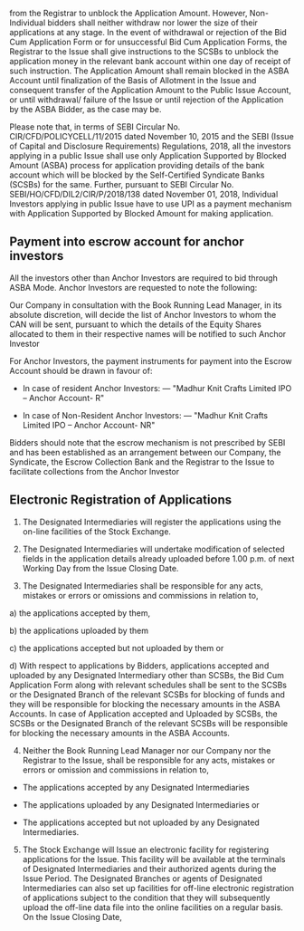 from the Registrar to unblock the Application Amount. However, Non-Individual bidders shall neither withdraw nor lower the size of their applications at any stage. In the event of withdrawal or rejection of the Bid Cum Application Form or for unsuccessful Bid Cum Application Forms, the Registrar to the Issue shall give instructions to the SCSBs to unblock the application money in the relevant bank account within one day of receipt of such instruction. The Application Amount shall remain blocked in the ASBA Account until finalization of the Basis of Allotment in the Issue and consequent transfer of the Application Amount to the Public Issue Account, or until withdrawal/ failure of the Issue or until rejection of the Application by the ASBA Bidder, as the case may be.

Please note that, in terms of SEBI Circular No. CIR/CFD/POLICYCELL/11/2015 dated November 10, 2015 and the SEBI (Issue of Capital and Disclosure Requirements) Regulations, 2018, all the investors applying in a public Issue shall use only Application Supported by Blocked Amount (ASBA) process for application providing details of the bank account which will be blocked by the Self-Certified Syndicate Banks (SCSBs) for the same. Further, pursuant to SEBI Circular No. SEBI/HO/CFD/DIL2/CIR/P/2018/138 dated November 01, 2018, Individual Investors applying in public Issue have to use UPI as a payment mechanism with Application Supported by Blocked Amount for making application.

## Payment into escrow account for anchor investors

All the investors other than Anchor Investors are required to bid through ASBA Mode. Anchor Investors are requested to note the following:

Our Company in consultation with the Book Running Lead Manager, in its absolute discretion, will decide the list of Anchor Investors to whom the CAN will be sent, pursuant to which the details of the Equity Shares allocated to them in their respective names will be notified to such Anchor Investor

For Anchor Investors, the payment instruments for payment into the Escrow Account should be drawn in favour of:

* In case of resident Anchor Investors: — "Madhur Knit Crafts Limited IPO – Anchor Account- R"

* In case of Non-Resident Anchor Investors: — "Madhur Knit Crafts Limited IPO – Anchor Account- NR"

Bidders should note that the escrow mechanism is not prescribed by SEBI and has been established as an arrangement between our Company, the Syndicate, the Escrow Collection Bank and the Registrar to the Issue to facilitate collections from the Anchor Investor

## Electronic Registration of Applications

1. The Designated Intermediaries will register the applications using the on-line facilities of the Stock Exchange.

2. The Designated Intermediaries will undertake modification of selected fields in the application details already uploaded before 1.00 p.m. of next Working Day from the Issue Closing Date.

3. The Designated Intermediaries shall be responsible for any acts, mistakes or errors or omissions and commissions in relation to,

a) the applications accepted by them,

b) the applications uploaded by them

c) the applications accepted but not uploaded by them or

d) With respect to applications by Bidders, applications accepted and uploaded by any Designated Intermediary other than SCSBs, the Bid Cum Application Form along with relevant schedules shall be sent to the SCSBs or the Designated Branch of the relevant SCSBs for blocking of funds and they will be responsible for blocking the necessary amounts in the ASBA Accounts. In case of Application accepted and Uploaded by SCSBs, the SCSBs or the Designated Branch of the relevant SCSBs will be responsible for blocking the necessary amounts in the ASBA Accounts.

4. Neither the Book Running Lead Manager nor our Company nor the Registrar to the Issue, shall be responsible for any acts, mistakes or errors or omission and commissions in relation to,

* The applications accepted by any Designated Intermediaries

* The applications uploaded by any Designated Intermediaries or

* The applications accepted but not uploaded by any Designated Intermediaries.

5. The Stock Exchange will Issue an electronic facility for registering applications for the Issue. This facility will be available at the terminals of Designated Intermediaries and their authorized agents during the Issue Period. The Designated Branches or agents of Designated Intermediaries can also set up facilities for off-line electronic registration of applications subject to the condition that they will subsequently upload the off-line data file into the online facilities on a regular basis. On the Issue Closing Date,